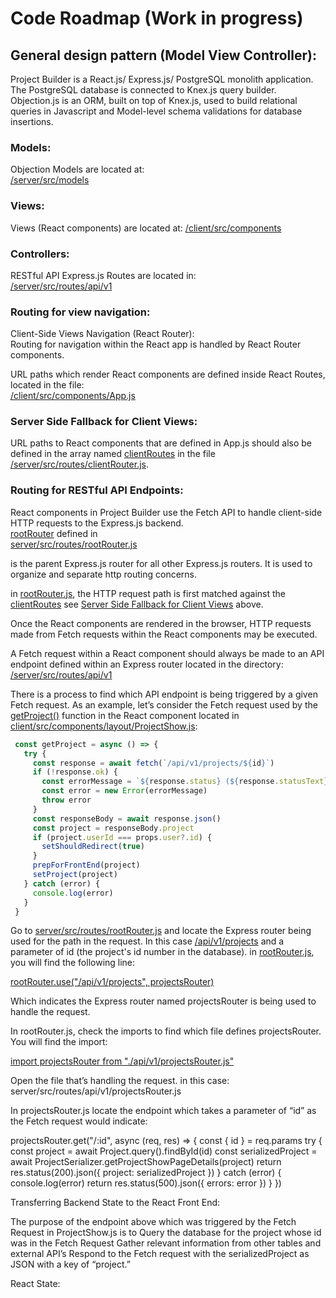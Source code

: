# Code Roadmap (Work in progress)

## General design pattern (Model View Controller):

Project Builder is a React.js/ Express.js/ PostgreSQL monolith application.  The PostgreSQL database is connected to Knex.js query builder.  Objection.js is an ORM, built on top of Knex.js, used to build relational queries in Javascript and Model-level schema validations for database insertions.

### Models:
Objection Models are located at:  
[/server/src/models](/server/src/models)


### Views:
Views (React components) are located at:
[/client/src/components](/client/src/components)


### Controllers:
RESTful API Express.js Routes are located in:  
[/server/src/routes/api/v1](/server/src/routes/api/v1)


### Routing for view navigation:  

Client-Side Views Navigation (React Router):  
Routing for navigation within the React app is handled by React Router components.  

URL paths which render React components are defined inside React Routes, located in the file:  
[/client/src/components/App.js](/client/src/components/App.js)


### Server Side Fallback for Client Views:  
URL paths to React components that are defined in App.js should also be defined in the array named [clientRoutes](/server/src/routes/clientRouter.js#L7) in the file  
[/server/src/routes/clientRouter.js](/server/src/routes/clientRouter.js).

### Routing for RESTful API Endpoints:

React components in Project Builder use the Fetch API to handle client-side HTTP requests to the Express.js backend.  
[rootRouter](server/src/routes/rootRouter.js#L12) defined in  
[server/src/routes/rootRouter.js](server/src/routes/rootRouter.js)

is the parent Express.js router for all other Express.js routers.  It is used to organize and separate http routing concerns.

in [rootRouter.js](server/src/routes/rootRouter.js), the HTTP request path is first matched against the [clientRoutes](/server/src/routes/clientRouter.js#L7) see [Server Side Fallback for Client Views](#server-side-fallback-for-client-views) above.

Once the React components are rendered in the browser, HTTP requests made from Fetch requests within the React components may be executed.  

A Fetch request within a React component should always be made to an API endpoint defined within an Express router located in the directory:
[/server/src/routes/api/v1](/server/src/routes/api/v1)

There is a process to find which API endpoint is being triggered by a given Fetch request. As an example, let’s consider the Fetch request used by the [getProject()](client/src/components/layout/ProjectShow.js#L49) function in the React component located in [client/src/components/layout/ProjectShow.js](client/src/components/layout/ProjectShow.js#L49):

```javascript
 const getProject = async () => {
   try {
     const response = await fetch(`/api/v1/projects/${id}`)
     if (!response.ok) {
       const errorMessage = `${response.status} (${response.statusText})`
       const error = new Error(errorMessage)
       throw error
     }
     const responseBody = await response.json()
     const project = responseBody.project
     if (project.userId === props.user?.id) {
       setShouldRedirect(true)
     }
     prepForFrontEnd(project)
     setProject(project)
   } catch (error) {
     console.log(error)
   }
 }
```

Go to [server/src/routes/rootRouter.js](server/src/routes/rootRouter.js) and locate the Express router being used for the path in the request.  In this case [/api/v1/projects](/api/v1/projects/) and a parameter of id (the project's id number in the database).  in [rootRouter.js](server/src/routes/rootRouter.js), you will find the following line:


[rootRouter.use("/api/v1/projects", projectsRouter)](server/src/routes/rootRouter.js#L16)

	
Which indicates the Express router named projectsRouter is being used to handle the request.

In rootRouter.js, check the imports to find which file defines projectsRouter.  You will find the import:


[import projectsRouter from "./api/v1/projectsRouter.js"](server/src/routes/rootRouter.js)


Open the file that’s handling the request.  in this case: server/src/routes/api/v1/projectsRouter.js

In projectsRouter.js locate the endpoint which takes a parameter of “id” as the Fetch request would indicate:


projectsRouter.get("/:id", async (req, res) => {
 const { id } = req.params
 try {
   const project = await Project.query().findById(id)
   const serializedProject = await ProjectSerializer.getProjectShowPageDetails(project)
   return res.status(200).json({ project: serializedProject })
 } catch (error) {
   console.log(error)
   return res.status(500).json({ errors: error })
 }
})


Transferring Backend State to the React Front End:

The purpose of the endpoint above which was triggered by the Fetch Request in ProjectShow.js is to
Query the database for the project whose id was in the Fetch Request 
Gather relevant information from other tables and external API’s
Respond to the Fetch request with the serializedProject as JSON with a key of “project.”

React State:


